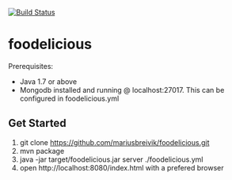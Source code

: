 [![Build Status](https://travis-ci.org/mariusbreivik/foodelicious.png?branch=master)](https://travis-ci.org/mariusbreivik/foodelicious)

foodelicious
============

Prerequisites:
- Java 1.7 or above
- Mongodb installed and running @ localhost:27017. This can be configured in foodelicious.yml

Get Started
-----------

1. git clone https://github.com/mariusbreivik/foodelicious.git
2. mvn package
3. java -jar target/foodelicious.jar server ./foodelicious.yml
4. open http://localhost:8080/index.html  with a prefered browser



